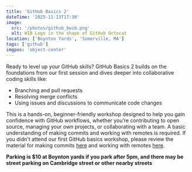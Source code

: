 ```yaml
---
title: 'GitHub Basics 2'
dateTime: '2025-11-13T17:30'
image:
  src: '/photos/github_bwib.png'
  alt: WIB Logo in the shape of GitHub Octocat
location: ['Boynton Yards', 'Somerville, MA']
tags: ['github']
imgpos: 'object-center'
---
```


Ready to level up your GitHub skills? GitHub Basics 2 builds on the foundations from our first session and dives deeper into collaborative coding skills like:

- Branching and pull requests
- Resolving merge conflicts
- Using issues and discussions to communicate code changes

This is a hands-on, beginner-friendly workshop designed to help you gain confidence with GitHub workflows, whether you’re contributing to open source, managing your own projects, or collaborating with a team. A basic understanding of making commits and working with remotes is required. If you didn't attend our first GitHub basics workshop, please review the material for making commits [here](https://github.com/sstein93/git-github-workshop/blob/main/02_git_basics.md) and working with remotes [here](https://github.com/sstein93/git-github-workshop/blob/main/03_git_github.md).

**Parking is $10 at Boynton yards if you park after 5pm, and there may be street parking on Cambridge street or other nearby streets**

